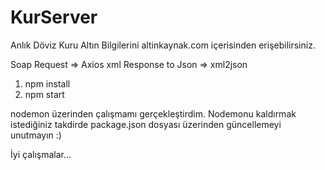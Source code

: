 # KurServer
Anlık Döviz Kuru Altın Bilgilerini altinkaynak.com içerisinden erişebilirsiniz.

Soap Request => Axios
xml Response to Json => xml2json

1. npm install
2. npm start

nodemon üzerinden çalışmamı gerçekleştirdim. Nodemonu kaldırmak istediğiniz takdirde  package.json dosyası üzerinden güncellemeyi unutmayın :)

İyi çalışmalar...
